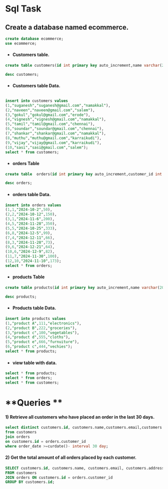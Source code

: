 # **Sql Task**

## Create a database named ecommerce.

```sql
create database ecommerce;
use ecommerce;
```

- #### Customers table.

```sql
create table customers(id int primary key auto_increment,name varchar(20),email varchar(20),address varchar(50));

desc customers;
```

- #### Customers table Data.

```sql

insert into customers values
(1,"suganesh","suganesh@gmail.com","namakkal"),
(2,"naveen","naveen@gmail.com","salem"),
(3,"gokul","gokul@gmail.com","erode"),
(4,"vignesh","vignesh@gmail.com","namakkal"),
(5,"tamil","tamil@gmail.com","chennai"),
(6,"soundar","soundar@gmail.com","chennai"),
(7,"shankar","shankar@gmail.com","namakkal"),
(8,"muthu","muthu@gmail.com","karraikudi"),
(9,"vijay","vijay@gmail.com","karraikudi"),
(10,"sasi","sasi@gmail.com","salem");
select * from customers;
```

- #### orders Table

```sql
create table  orders(id int primary key auto_increment,customer_id int references customers(id),order_date date ,total_amount int)	;

desc orders;
```

- #### orders table Data.

```sql
insert into orders values
(1,1,"2024-10-2",50),
(2,2,"2024-10-12",150),
(3,1,"2024-11-6",200),
(4,5,"2024-11-28",350),
(5,5,"2024-10-25",333),
(6,8,"2024-12-5",99),
(7,4,"2024-12-11",66),
(8,3,"2024-11-28",73),
(9,6,"2024-12-21",64),
(10,6,"2024-12-9",82),
(11,7,"2024-11-30",100),
(12,10,"2024-11-10",173);
select * from orders;
```

- #### products Table

```sql
create table products(id int primary key auto_increment,name varchar(20),price int,description varchar(50));

desc products;
```

- #### Products table Data.

```sql
insert into products values
(1,"product A",111,"electronics"),
(2,"product B",222,"groceries"),
(3,"product c",100,"vegetables"),
(4,"product d",555,"cloths"),
(5,"product e",666,"furnuiture"),
(6,"product c",444,"vechies");
select * from products;

```

- #### view table with data.

```sql
select * from products;
select * from orders;
select * from customers;
```

# **Queries **

 #### 1) Retrieve all customers who have placed an order in the last 30 days.


```sql
select distinct customers.id, customers.name,customers.email,customers.address
from customers 
join orders 
on customers.id = orders.customer_id
where order_date >=curdate()- interval 30 day;
```

 #### 2) Get the total amount of all orders placed by each customer.
 
 ```sql
 SELECT customers.id, customers.name, customers.email, customers.address, SUM(orders.total_amount) AS Total_amount
FROM customers
JOIN orders ON customers.id = orders.customer_id
GROUP BY customers.id;
```
